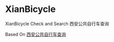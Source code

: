 # XianBicycle
XianBicycle Check and Search 西安公共自行车查询

Based On
[西安公共自行车查询](http://xian-pub-bicycle.herokuapp.com/)
